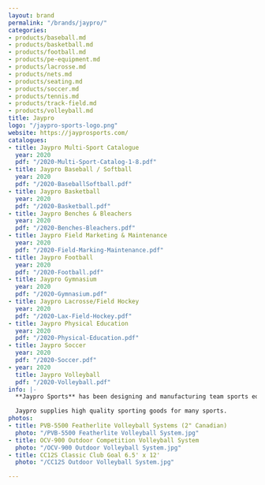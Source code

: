 ```yaml
---
layout: brand
permalink: "/brands/jaypro/"
categories:
- products/baseball.md
- products/basketball.md
- products/football.md
- products/pe-equipment.md
- products/lacrosse.md
- products/nets.md
- products/seating.md
- products/soccer.md
- products/tennis.md
- products/track-field.md
- products/volleyball.md
title: Jaypro
logo: "/jaypro-sports-logo.png"
website: https://jayprosports.com/
catalogues:
- title: Jaypro Multi-Sport Catalogue
  year: 2020
  pdf: "/2020-Multi-Sport-Catalog-1-8.pdf"
- title: Jaypro Baseball / Softball
  year: 2020
  pdf: "/2020-BaseballSoftball.pdf"
- title: Jaypro Basketball
  year: 2020
  pdf: "/2020-Basketball.pdf"
- title: Jaypro Benches & Bleachers
  year: 2020
  pdf: "/2020-Benches-Bleachers.pdf"
- title: Jaypro Field Marketing & Maintenance
  year: 2020
  pdf: "/2020-Field-Marking-Maintenance.pdf"
- title: Jaypro Football
  year: 2020
  pdf: "/2020-Football.pdf"
- title: Jaypro Gymnasium
  year: 2020
  pdf: "/2020-Gymnasium.pdf"
- title: Jaypro Lacrosse/Field Hockey
  year: 2020
  pdf: "/2020-Lax-Field-Hockey.pdf"
- title: Jaypro Physical Education
  year: 2020
  pdf: "/2020-Physical-Education.pdf"
- title: Jaypro Soccer
  year: 2020
  pdf: "/2020-Soccer.pdf"
- year: 2020
  title: Jaypro Volleyball
  pdf: "/2020-Volleyball.pdf"
info: |-
  **Jaypro Sports** has been designing and manufacturing team sports equipment in Connecticut for the institutional market since 1953. The company was originally known as Jayfro until it was purchased in 1986 by Bob Ferrara. The name was then changed to “Jaypro”.

  Jaypro supplies high quality sporting goods for many sports.
photos:
- title: PVB-5500 Featherlite Volleyball Systems (2" Canadian)
  photo: "/PVB-5500 Featherlite Volleyball System.jpg"
- title: OCV-900 Outdoor Competition Volleyball System
  photo: "/OCV-900 Outdoor Volleyball System.jpg"
- title: CC12S Classic Club Goal 6.5' x 12'
  photo: "/CC12S Outdoor Volleyball System.jpg"

---
```


